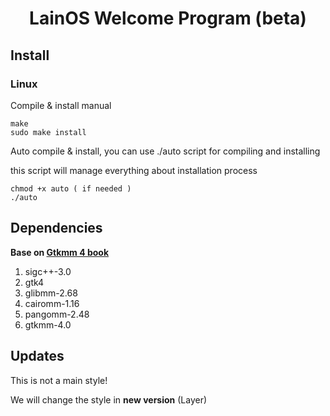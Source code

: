 <h1 align="center">LainOS Welcome Program (beta)</h1>

## Install

### Linux

Compile & install manual 

```text
make
sudo make install
```

Auto compile & install, you can use ./auto script for compiling and installing

this script will manage everything about installation process

```text
chmod +x auto ( if needed )
./auto
```

## Dependencies

**Base on <a href="https://developer-old.gnome.org/gtkmm-tutorial/stable/sec-installation-dependencies.html.en">Gtkmm 4 book</a>**

1. sigc++-3.0
2. gtk4
3. glibmm-2.68
4. cairomm-1.16
5. pangomm-2.48
6. gtkmm-4.0


## Updates

This is not a main style!

We will change the style in **new version** (Layer)
